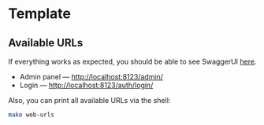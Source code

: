 # Template

## Available URLs

If everything works as expected, you should be able to see SwaggerUI [here](http://localhost:8125/).

* Admin panel — [http://localhost:8123/admin/](http://localhost:8123/admin/)
* Login — [http://localhost:8123/auth/login/](http://localhost:8123/auth/login/)

Also, you can print all available URLs via the shell:
```bash
make web-urls
```
